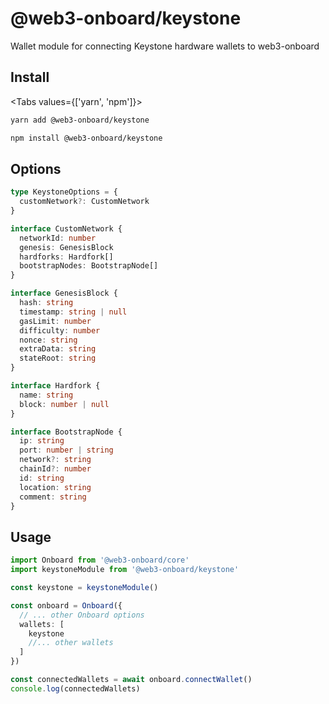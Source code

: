 # @web3-onboard/keystone

Wallet module for connecting Keystone hardware wallets to web3-onboard

## Install

<Tabs values={['yarn', 'npm']}>
  <TabPanel value="yarn">

  ```sh copy
  yarn add @web3-onboard/keystone
  ```

  </TabPanel>
  <TabPanel value="npm">

  ```sh copy
  npm install @web3-onboard/keystone
  ```

  </TabPanel>
</Tabs>

## Options

```typescript
type KeystoneOptions = {
  customNetwork?: CustomNetwork
}

interface CustomNetwork {
  networkId: number
  genesis: GenesisBlock
  hardforks: Hardfork[]
  bootstrapNodes: BootstrapNode[]
}

interface GenesisBlock {
  hash: string
  timestamp: string | null
  gasLimit: number
  difficulty: number
  nonce: string
  extraData: string
  stateRoot: string
}

interface Hardfork {
  name: string
  block: number | null
}

interface BootstrapNode {
  ip: string
  port: number | string
  network?: string
  chainId?: number
  id: string
  location: string
  comment: string
}
```

## Usage

```typescript
import Onboard from '@web3-onboard/core'
import keystoneModule from '@web3-onboard/keystone'

const keystone = keystoneModule()

const onboard = Onboard({
  // ... other Onboard options
  wallets: [
    keystone
    //... other wallets
  ]
})

const connectedWallets = await onboard.connectWallet()
console.log(connectedWallets)
```
